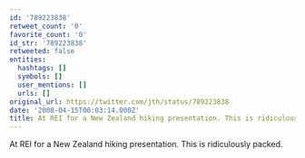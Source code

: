 ```yaml
---
id: '789223838'
retweet_count: '0'
favorite_count: '0'
id_str: '789223838'
retweeted: false
entities:
  hashtags: []
  symbols: []
  user_mentions: []
  urls: []
original_url: https://twitter.com/jth/status/789223838
date: '2008-04-15T00:03:14.000Z'
title: At REI for a New Zealand hiking presentation. This is ridiculously packed.
---
```


At REI for a New Zealand hiking presentation. This is ridiculously packed.